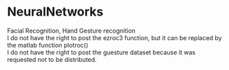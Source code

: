 # NeuralNetworks
Facial Recognition, Hand Gesture recognition
<br>
I do not have the right to post the ezroc3 function, but it can be replaced by the matlab function plotroc()
<br>
I do not have the right to post the guesture dataset because it was requested not to be distributed.
